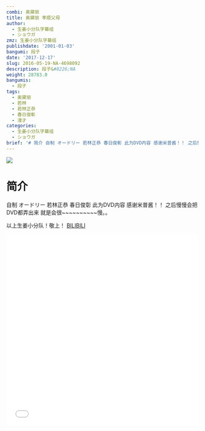 ```yaml
---
combi: 奥黛丽
title: 奥黛丽 孝顺父母
author:
  - 生姜小分队字幕组
  - ショウガ
zmz: 生姜小分队字幕组
publishdate: '2001-01-03'
bangumi: 段子
date: '2017-12-17'
slug: 2016-05-19-NA-4698092
description: 段子&#8226;NA
weight: 28783.0
bangumis:
  - 段子
tags:
  - 奥黛丽
  - 若林
  - 若林正恭
  - 春日俊彰
  - 漫才
categories:
  - 生姜小分队字幕组
  - ショウガ
brief: '# 简介 自制 オードリー 若林正恭 春日俊彰 此为DVD内容 感谢米普酱！！ 之后慢慢会把 DVD都弄出来 就是会很~~~~~~~~~~慢。。 以上生姜小分队！敬上！'
---
```

![](https://i.imgur.com/evW0AFv.png)
# 简介  
自制 オードリー
若林正恭  春日俊彰
此为DVD内容 感谢米普酱！！
之后慢慢会把 DVD都弄出来 就是会很~~~~~~~~~~慢。。

以上生姜小分队！敬上！
  [BILIBILI](https://www.bilibili.com/video/av4698092/)

<div class="vcontainer">  <iframe class="video" src="//www.bilibili.com/blackboard/player.html?aid=4698092" width="100%" height="500" frameborder="0" allowfullscreen="allowfullscreen"></iframe></div>
